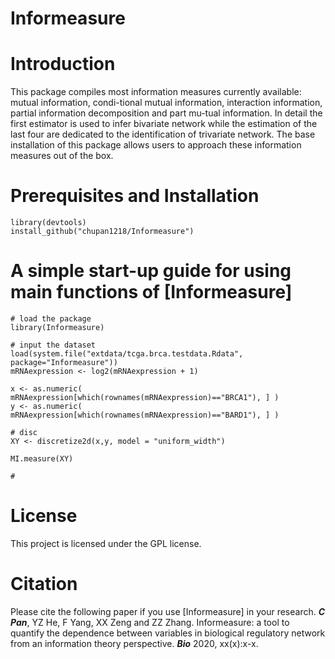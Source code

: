 # Informeasure

# Introduction
This package compiles most information measures currently available: mutual information, condi-tional mutual information, interaction information, partial information decomposition and part mu-tual information. In detail the first estimator is used to infer bivariate network while the estimation of the last four are dedicated to the identification of trivariate network. The base installation of this package allows users to approach these information measures out of the box.

# Prerequisites and Installation
```{r echo=FALSE, results='hide', message=FALSE}
library(devtools)
install_github("chupan1218/Informeasure")
```

# A simple start-up guide for using main functions of [Informeasure]
```{r echo=FALSE, results='hide', message=FALSE}
# load the package
library(Informeasure)

# input the dataset
load(system.file("extdata/tcga.brca.testdata.Rdata", package="Informeasure"))
mRNAexpression <- log2(mRNAexpression + 1)

x <- as.numeric( mRNAexpression[which(rownames(mRNAexpression)=="BRCA1"), ] )
y <- as.numeric( mRNAexpression[which(rownames(mRNAexpression)=="BARD1"), ] )

# disc
XY <- discretize2d(x,y, model = "uniform_width")

MI.measure(XY)

# 

```

# License
This project is licensed under the GPL license.

# Citation
Please cite the following paper if you use [Informeasure] in your research.
__*C Pan*__, YZ He, F Yang, XX Zeng and ZZ Zhang. Informeasure: a tool to quantify the dependence between variables in biological regulatory network from an information theory perspective. **_Bio_** 2020, xx(x):x-x.

